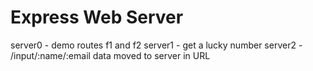 # Express Web Server
server0 - demo routes f1 and f2 
server1 - get a lucky number
server2 - /input/:name/:email   data moved to server in URL
